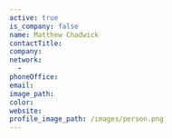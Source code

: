 ```yaml
---
active: true
is_company: false
name: Matthew Chadwick
contactTitle:
company:
network:
  -
phoneOffice:
email:
image_path:
color:
website:
profile_image_path: /images/person.png
---
```

